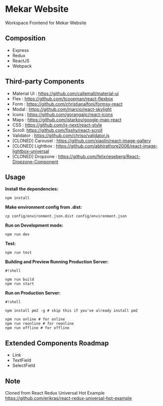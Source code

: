 # Mekar Website

Workspace Frontend for Mekar Website


## Composition
- Express
- Redux
- ReactJS
- Webpack

## Third-party Components

- Material UI : <https://github.com/callemall/material-ui>
- Flex : <https://github.com/tcoopman/react-flexbox>
- Form : <https://github.com/christianalfoni/formsy-react>
- Modal : <https://github.com/marcio/react-skylight>
- Icons : <https://github.com/gorangajic/react-icons>
- Maps : <https://github.com/istarkov/google-map-react>
- CSS : <https://github.com/js-next/react-style>
- Scroll: <https://github.com/fisshy/react-scroll> 
- Validator : <https://github.com/chriso/validator.js>
- [CLONED] Carousel : <https://github.com/xiaolin/react-image-gallery>
- [CLONED] Lightbox : <https://github.com/abhirathore2006/react-image-lightbox-universal>
- [CLONED] Dropzone : <https://github.com/felixrieseberg/React-Dropzone-Component>


## Usage

**Install the dependencies:**

`npm install`

**Make environment config from .dist:**

`cp config/environment.json.dist config/environment.json`

**Run on Development mode:**

`npm run dev`

**Test:**

`npm run test`

**Building and Preview Running Production Server:**

```
#!shell

npm run build
npm run start

```


**Run on Production Server:**
 
```
#!shell

npm install pm2 -g # skip this if you've already install pm2

npm run online # for online
npm run reonline # for reonline
npm run offline # for offline
```
 



## Extended Components Roadmap
- Link
- TextField
- SelectField


## Note
Cloned from React Redux Universal Hot Example <https://github.com/erikras/react-redux-universal-hot-example>